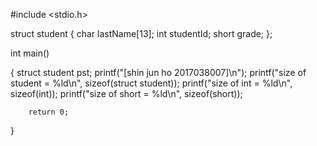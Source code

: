 #include <stdio.h>

struct student {
        char lastName[13];
        int studentId;
        short grade;
};

int main()

{
        struct student pst;
        printf("[shin jun ho  2017038007]\n");
        printf("size of student = %ld\n", sizeof(struct student));
        printf("size of int = %ld\n", sizeof(int));
        printf("size of short = %ld\n", sizeof(short));

        return 0;
}
